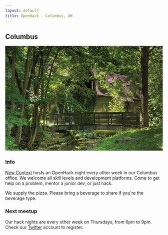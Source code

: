 ```yaml
---
layout: default
title: OpenHack - Columbus, OH
---
```


## Columbus

![New Context Columbus](/columbus/office_summer.jpg)

### Info

[New Context](http://www.newcontext.com) hosts an OpenHack night every other 
week in our Columbus office.  We welcome all skill levels and development 
platforms.  Come to get help on a problem, mentor a junior dev, or just hack.

We supply the pizza. Please bring a beverage to share if you're the beverage 
type.

### Next meetup

Our hack nights are every other week on Thursdays, from 6pm to 9pm. Check our 
[Twitter](http://twitter.com/newcontextcbus) account to register.
